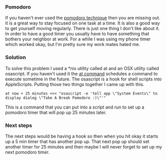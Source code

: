 ### Pomodoro
If you haven't ever used the [pomodoro technique](http://pomodorotechnique.com/) then you are missing out.
It is a great way to stay focused on one task at a time.
It is also a good way to get yourself moving regularly.
There is just one thing I don't like about it.
In order to have a good timer you usually have to have something that bothers your neighbor at work.
For a while I was using my phone timer which worked okay, but I'm pretty sure my work mates hated me.
### Solution
To solve this problem I used a *nix utility called at and an OSX utility called osascript.
If you haven't used it the [at command](http://www.computerhope.com/unix/uat.htm) schedules a command to execute sometime in the future.
The osascript is a hook for shell scripts into AppleScripts.
Putting those two things together I came up with this.

```
at now + 25 minutes <<< "osascript -e 'tell app \"System Events\" to display dialog \"Take A Break Pomodoro :)\"'"
```

This is a command that you can put into a script and run to set up a pomodoro timer that will pop up 25 minutes later.

### Next steps
The next steps would be having a hook so then when you hit okay it starts up a 5 min timer that has another pop up.
That next pop up should set another timer for 25 minutes and then maybe I will never forget to set up my next pomodoro timer.
